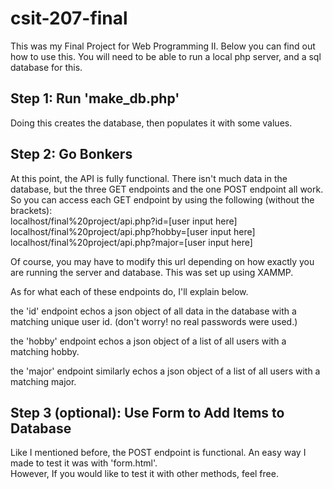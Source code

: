 # csit-207-final
This was my Final Project for Web Programming II. Below you can find out how to use this. You will need to be able to run a local php server, and a sql database for this.

## Step 1: Run 'make_db.php'
Doing this creates the database, then populates it with some values.

## Step 2: Go Bonkers
At this point, the API is fully functional. There isn't much data in the database, but the three GET endpoints and the one POST endpoint all work.
So you can access each GET endpoint by using the following (without the brackets):\
localhost/final%20project/api.php?id=[user input here] \
localhost/final%20project/api.php?hobby=[user input here] \
localhost/final%20project/api.php?major=[user input here] 

Of course, you may have to modify this url depending on how exactly you are running the server and database. This was set up using XAMMP.

As for what each of these endpoints do, I'll explain below.

the 'id' endpoint echos a json object of all data in the database with a matching unique user id. (don't worry! no real passwords were used.)

the 'hobby' endpoint echos a json object of a list of all users with a matching hobby.

the 'major' endpoint similarly echos a json object of a list of all users with a matching major.

## Step 3 (optional): Use Form to Add Items to Database
Like I mentioned before, the POST endpoint is functional. An easy way I made to test it was with 'form.html'. \
However, If you would like to test it with other methods, feel free.

